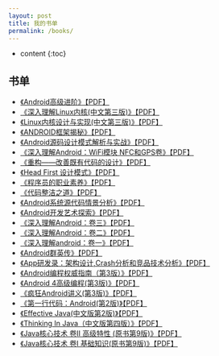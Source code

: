 ```yaml
---
layout: post
title: 我的书单
permalink: /books/
---
```


* content
{:toc}


书单
-----------------------------------------------------------------
+  [《Android高级进阶》【PDF】](https://cangshuzhe.ctfile.com/fs/3990681-242718587)
+  [《深入理解Linux内核(中文第三版)》【PDF】](https://cangshuzhe.ctfile.com/fs/3990681-241195259)
+  [《Linux内核设计与实现(中文第三版)》【PDF】](https://cangshuzhe.ctfile.com/fs/3990681-241070529)
+  [《ANDROID框架揭秘》【PDF】](https://cangshuzhe.ctfile.com/fs/3990681-240568137)
+  [《Android源码设计模式解析与实战》【PDF】](https://cangshuzhe.ctfile.com/fs/3990681-239804342)
+  [《深入理解Android：WiFi模块 NFC和GPS卷》【PDF】](https://cangshuzhe.ctfile.com/fs/3990681-239615498)
+  [《重构——改善既有代码的设计》【PDF】](https://cangshuzhe.ctfile.com/fs/3990681-239478634)
+  [《Head First 设计模式》【PDF】](https://cangshuzhe.ctfile.com/fs/3990681-239424725)
+  [《程序员的职业素养》【PDF】](https://cangshuzhe.ctfile.com/fs/3990681-239351989)
+  [《代码整洁之道》【PDF】](https://cangshuzhe.ctfile.com/fs/3990681-239144543)
+  [《Android系统源代码情景分析》【PDF】](https://cangshuzhe.ctfile.com/fs/3990681-239081672)
+  [《Android开发艺术探索》【PDF】](https://cangshuzhe.ctfile.com/fs/3990681-239041282)
+  [《深入理解Android：卷三》【PDF】](https://cangshuzhe.ctfile.com/fs/3990681-238946711)
+  [《深入理解Android：卷二》【PDF】](https://cangshuzhe.ctfile.com/fs/3990681-238880789)
+  [《深入理解android：卷一》【PDF】](https://cangshuzhe.ctfile.com/fs/3990681-238788372)
+  [《Android群英传》【PDF】](https://cangshuzhe.ctfile.com/fs/3990681-238656241)
+  [《App研发录：架构设计,Crash分析和竞品技术分析》【PDF】](https://cangshuzhe.ctfile.com/fs/3990681-238628057)
+  [《Android编程权威指南（第3版）》【PDF】](https://cangshuzhe.ctfile.com/fs/3990681-238578973)
+  [《Android 4高级编程(第3版)》【PDF】](https://cangshuzhe.ctfile.com/fs/3990681-238194208)
+  [《疯狂Android讲义(第3版)》【PDF】](https://cangshuzhe.ctfile.com/fs/3990681-237399007)
+  [《第一行代码：Android(第2版)》【PDF】](https://cangshuzhe.ctfile.com/fs/3990681-237330185)
+  [《Effective Java(中文版第2版)》【PDF】](https://cangshuzhe.ctfile.com/fs/3990681-237241568)
+  [《Thinking In Java（中文版第四版）》【PDF】](https://cangshuzhe.ctfile.com/fs/3990681-237162606)
+  [《Java核心技术 卷II 高级特性 (原书第9版)》【PDF】](https://cangshuzhe.ctfile.com/fs/3990681-237106313)
+  [《Java核心技术 卷I 基础知识(原书第9版)》【PDF】](https://cangshuzhe.ctfile.com/fs/3990681-237031951)
